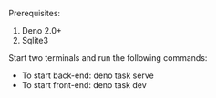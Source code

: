 Prerequisites:

1. Deno 2.0+
2. Sqlite3

Start two terminals and run the following commands:

- To start back-end: deno task serve
- To start front-end: deno task dev
